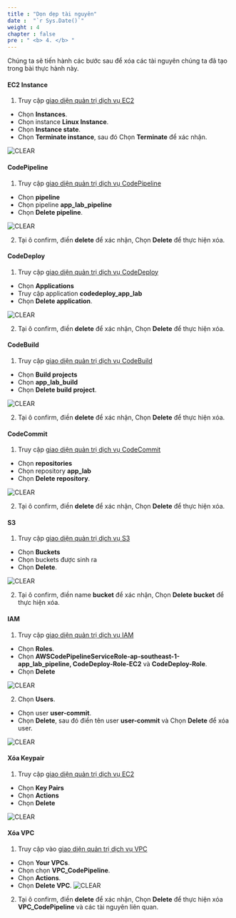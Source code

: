 ```yaml
---
title : "Dọn dẹp tài nguyên"
date :  "`r Sys.Date()`" 
weight : 4 
chapter : false
pre : " <b> 4. </b> "
---
```


Chúng ta sẽ tiến hành các bước sau để xóa các tài nguyên chúng ta đã tạo trong bài thực hành này.

#### EC2 Instance

1. Truy cập [giao diện quản trị dịch vụ EC2](https://console.aws.amazon.com/ec2/v2/home)
- Chọn **Instances**.
- Chọn instance **Linux Instance**.
- Chọn **Instance state**.
- Chọn **Terminate instance**, sau đó Chọn **Terminate** để xác nhận.

![CLEAR](/images/4.clean/001-clean.png)

#### CodePipeline
1. Truy cập [giao diện quản trị dịch vụ CodePipeline](https://ap-southeast-1.console.aws.amazon.com/codesuite/codepipeline/pipelines)
- Chọn **pipeline**
- Chọn pipeline **app_lab_pipeline**
- Chọn **Delete pipeline**.

![CLEAR](/images/4.clean/002-clean.png)

2. Tại ô confirm, điền **delete** để xác nhận, Chọn **Delete** để thực hiện xóa.

#### CodeDeploy
1. Truy cập [giao diện quản trị dịch vụ CodeDeploy](https://ap-southeast-1.console.aws.amazon.com/codesuite/codedeploy/applications)
- Chọn **Applications**
- Truy cập application **codedeploy_app_lab**
- Chọn **Delete application**.

![CLEAR](/images/4.clean/003-clean.png)

2. Tại ô confirm, điền **delete** để xác nhận, Chọn **Delete** để thực hiện xóa.
#### CodeBuild
1. Truy cập [giao diện quản trị dịch vụ CodeBuild](https://ap-southeast-1.console.aws.amazon.com/codesuite/codebuild/start)
- Chọn **Build projects**
- Chọn **app_lab_build**
- Chọn **Delete build project**.

![CLEAR](/images/4.clean/004-clean.png)

2. Tại ô confirm, điền **delete** để xác nhận, Chọn **Delete** để thực hiện xóa.

#### CodeCommit
1. Truy cập [giao diện quản trị dịch vụ CodeCommit](https://ap-southeast-1.console.aws.amazon.com/codesuite/codecommit/repositories)
- Chọn **repositories**
- Chọn repository **app_lab**
- Chọn **Delete repository**.

![CLEAR](/images/4.clean/005-clean.png)

2. Tại ô confirm, điền **delete** để xác nhận, Chọn **Delete** để thực hiện xóa.

#### S3
1. Truy cập [giao diện quản trị dịch vụ S3](https://s3.console.aws.amazon.com/s3/buckets)
- Chọn **Buckets**
- Chọn buckets được sinh ra
- Chọn **Delete**.

![CLEAR](/images/4.clean/006-clean.png)

2. Tại ô confirm, điền name **bucket** để xác nhận, Chọn **Delete bucket** để thực hiện xóa.

#### IAM

1. Truy cập [giao diện quản trị dịch vụ IAM](https://console.aws.amazon.com/iamv2/home#/home)
- Chọn **Roles**.
- Chọn **AWSCodePipelineServiceRole-ap-southeast-1-app_lab_pipeline, CodeDeploy-Role-EC2** và **CodeDeploy-Role**.
- Chọn **Delete**

![CLEAR](/images/4.clean/007-clean.png)

2. Chọn **Users**.
- Chọn user **user-commit**.
- Chọn **Delete**, sau đó điền tên user **user-commit** và Chọn **Delete** để xóa user.

![CLEAR](/images/4.clean/008-clean.png)

#### Xóa Keypair
1. Truy cập [giao diện quản trị dịch vụ EC2](https://console.aws.amazon.com/ec2/v2/home)
- Chọn **Key Pairs**
- Chọn **Actions**
- Chọn **Delete**

![CLEAR](/images/4.clean/009-clean.png)

#### Xóa VPC
1. Truy cập vào [giao diện quản trị dịch vụ VPC](https://console.aws.amazon.com/vpc/home)
- Chọn **Your VPCs**.
- Chọn chọn **VPC_CodePipeline**.
- Chọn **Actions**.
- Chọn **Delete VPC**.
![CLEAR](/images/4.clean/010-clean.png)
2. Tại ô confirm, điền **delete** để xác nhận, Chọn **Delete** để thực hiện xóa **VPC_CodePipeline** và các tài nguyên liên quan.

